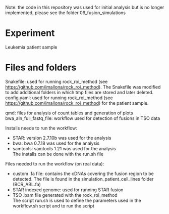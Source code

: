 Note: the code in this repository was used for initial analysis but is no longer implemented, please see the folder 09_fusion_simulations

# Experiment

Leukemia patient sample

# Files and folders

Snakefile: used for running rock_roi_method (see https://github.com/imallona/rock_roi_method). The Snakefile was modified to add additional folders in which tmp files are stored and later deleted.<br />
config.yaml: used for running rock_roi_method (see https://github.com/imallona/rock_roi_method) for the patient sample. <br />

qmd: files for analysis of count tables and generation of plots<br />
bwa_aln_full_fastq_file: workflow used for detection of fusions in TSO data<br />

Installs neede to run the workflow:
- STAR: version 2.7.10b was used for the analysis
- bwa: bwa 0.7.18 was used for the analysis
- samtools: samtools 1.21 was used for the analysis <br />
The installs can be done with the run.sh file

Files needed to run the workflow (on real data): 
- custom .fa file: contains the cDNAs covering the fusion region to be detected. The file is found in the simulation_patient_cell_lines folder (BCR_ABL.fa) 
- STAR indexed genome: used for running STAR fusion
- TSO .bam file generated with the rock_roi_method <br />
The script run.sh is used to define the parameters used in the workflow.sh script and to run the script
